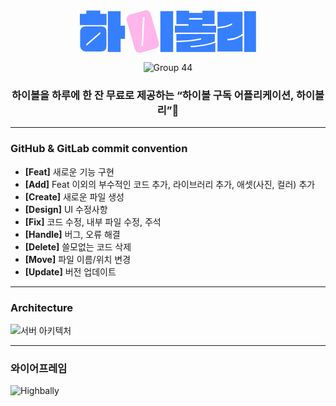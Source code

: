 <div align="center"> 
  
<svg width="282" height="69" viewBox="0 0 282 69" fill="none" xmlns="http://www.w3.org/2000/svg">
<g clip-path="url(#clip0_386_12)">
<path d="M103.153 0.397796L93.2316 3.13308L81.4119 6.55633C75.8833 8.1229 73.8691 12.4911 75.2948 17.514L87.902 62.008C89.2033 66.5999 93.4305 69.2026 98.238 67.8433L120.336 61.577C124.621 60.2839 127.804 56.7446 125.873 49.9313L113.431 6.01756C112.271 1.93121 108.541 -1.11904 103.162 0.406085L103.153 0.397796ZM101.081 57.1093L98.495 57.8388L100.849 11.4301L103.435 10.7007L101.081 57.1093Z" fill="#FFB6EA"/>
<path d="M32.5913 5.62816H42.6621V23.681H0V5.62816H10.3692V0.40625H32.5913V5.62816Z" fill="#367FFF"/>
<path d="M34.5308 25.6951H9.84694C4.10284 25.6951 0.44751 28.679 0.44751 34.5723V56.4297C0.44751 62.7706 5.29642 65.9037 10.2945 65.9037H32.7404C38.9321 65.8291 42.5129 64.1134 42.5129 56.5043V34.2822C42.5129 29.3587 40.1257 25.7034 34.5308 25.7034V25.6951ZM32.5912 37.7055L10.3691 56.9436V53.8851L32.5912 34.6386V37.6972V37.7055Z" fill="#367FFF"/>
<path d="M65.1827 45.8285V66.7161H44.751V1.52515H65.1827V24.8745H72.195V45.8285H65.1827Z" fill="#367FFF"/>
<path d="M149.222 1.52515H128.782V66.7078H149.222V1.52515Z" fill="#367FFF"/>
<path d="M215.524 22.2635H195.838V24.7252H218.06V35.7658H151.982V24.7252H173.832V22.2635H154.444V0.779053H174.727V4.35979H196.054V0.779053H215.524V22.2635ZM194.039 44.411C184.043 47.0965 166.819 48.8869 154.436 48.6631V38.0701H215.963V49.6329C207.31 53.5866 192.025 56.3467 177.106 57.0927V59.3307C192.025 58.4355 208.653 55.5262 216.709 51.7216V66.6414H154.436V50.9757C169.281 51.0503 184.342 49.0361 194.039 46.7235V44.411ZM174.727 14.9528H196.054V12.4164H174.727V14.9528Z" fill="#367FFF"/>
<path d="M243.565 20.7716C238.119 23.3825 232.375 25.9189 220.149 26.6649V2.56953H260.275V37.4734C253.262 42.8445 245.355 45.3809 236.038 45.8285V48.2902C246.781 47.5442 251.928 45.6047 260.275 40.4574V65.9618H220.149V29.2676C231.413 28.1486 236.71 26.955 243.565 23.3743V20.7633V20.7716ZM262.96 1.53344H281.9V66.7161H262.96V1.52515V1.53344Z" fill="#367FFF"/>
</g>
<defs>
<clipPath id="clip0_386_12">
<rect width="281.9" height="68.1997" fill="white"/>
</clipPath>
</defs>
</svg>

![Group 44](https://github.com/highbally/.github/assets/86800087/faf6ca22-9cf1-4f06-bf2a-79155a2efccc)

  ### 하이볼을 하루에 한 잔 무료로 제공하는 “하이볼 구독 어플리케이션, 하이볼리”🍹
  
</div>

---
### GitHub & GitLab commit convention
- **[Feat]** 새로운 기능 구현
- **[Add]** Feat 이외의 부수적인 코드 추가, 라이브러리 추가, 애셋(사진, 컬러) 추가
- **[Create]** 새로운 파일 생성
- **[Design]** UI 수정사항
- **[Fix]** 코드 수정, 내부 파일 수정, 주석
- **[Handle]** 버그, 오류 해결
- **[Delete]** 쓸모없는 코드 삭제
- **[Move]** 파일 이름/위치 변경
- **[Update]** 버전 업데이트

---
### Architecture
![서버 아키텍처](https://github.com/highbally/.github/assets/86800087/467e4a6d-0b02-485f-a509-19998dc83512)


---
### 와이어프레임
![Highbally](https://github.com/highbally/.github/assets/86800087/05adc394-eeac-429a-884f-e4083f3ceb07)



<!--

**Here are some ideas to get you started:**

🙋‍♀️ A short introduction - what is your organization all about?
🌈 Contribution guidelines - how can the community get involved?
👩‍💻 Useful resources - where can the community find your docs? Is there anything else the community should know?
🍿 Fun facts - what does your team eat for breakfast?
🧙 Remember, you can do mighty things with the power of [Markdown](https://docs.github.com/github/writing-on-github/getting-started-with-writing-and-formatting-on-github/basic-writing-and-formatting-syntax)
-->
